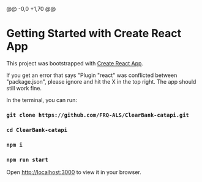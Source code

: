 @@ -0,0 +1,70 @@
# Getting Started with Create React App

This project was bootstrapped with [Create React App](https://github.com/facebook/create-react-app).

If you get an error that says "Plugin "react" was conflicted between "package.json", please ignore and hit the X in the top right. The app should still work fine.



In the terminal, you can run:
### `git clone https://github.com/FRQ-ALS/ClearBank-catapi.git`
### `cd ClearBank-catapi`
### `npm i`

### `npm run start`

Open [http://localhost:3000](http://localhost:3000) to view it in your browser.





